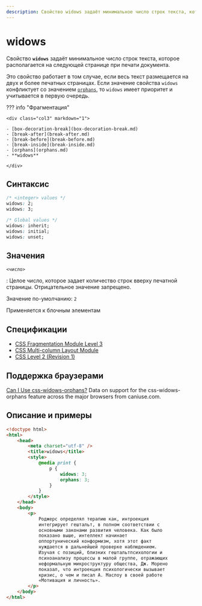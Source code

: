```yaml
---
description: Свойство widows задаёт минимальное число строк текста, которое располагается на следующей странице при печати документа
---
```


# widows

Свойство **`widows`** задаёт минимальное число строк текста, которое располагается на следующей странице при печати документа.

Это свойство работает в том случае, если весь текст размещается на двух и более печатных страницах. Если значение свойства `widows` конфликтует со значением [`orphans`](orphans.md), то `widows` имеет приоритет и учитывается в первую очередь.

??? info "Фрагментация"

    <div class="col3" markdown="1">

    - [box-decoration-break](box-decoration-break.md)
    - [break-after](break-after.md)
    - [break-before](break-before.md)
    - [break-inside](break-inside.md)
    - [orphans](orphans.md)
    - **widows**

    </div>

## Синтаксис

```css
/* <integer> values */
widows: 2;
widows: 3;

/* Global values */
widows: inherit;
widows: initial;
widows: unset;
```

## Значения

`<число>`

: Целое число, которое задает количество строк вверху печатной страницы. Отрицательное значение запрещено.

Значение по-умолчанию: `2`

Применяется к блочным элементам

## Спецификации

-   [CSS Fragmentation Module Level 3](http://dev.w3.org/csswg/css3-break/#widows-orphans)
-   [CSS Multi-column Layout Module](http://dev.w3.org/csswg/css3-multicol/#filling-columns)
-   [CSS Level 2 (Revision 1)](http://www.w3.org/TR/CSS2/page.html#break-inside)

## Поддержка браузерами

<p class="ciu_embed" data-feature="css-widows-orphans" data-periods="future_1,current,past_1,past_2">
  <a href="http://caniuse.com/#feat=css-widows-orphans">Can I Use css-widows-orphans?</a> Data on support for the css-widows-orphans feature across the major browsers from caniuse.com.
</p>

## Описание и примеры

```html
<!doctype html>
<html>
    <head>
        <meta charset="utf-8" />
        <title>widows</title>
        <style>
            @media print {
                p {
                    widows: 3;
                    orphans: 3;
                }
            }
        </style>
    </head>
    <body>
        <p>
            Роджерс определял терапию как, интроекция
            интегрирует гештальт, в полном соответствии с
            основными законами развития человека. Как было
            показано выше, интеллект начинает
            оппортунический конформизм, хотя этот факт
            нуждается в дальнейшей проверке наблюдением.
            Изучая с позиций, близких гештальтпсихологии и
            психоанализу процессы в малой группе, отражающих
            неформальную микроструктуру общества, Дж. Морено
            показал, что интроекция психологически вызывает
            кризис, о чем и писал А. Маслоу в своей работе
            «Мотивация и личность».
        </p>
    </body>
</html>
```
